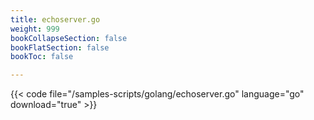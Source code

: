 ```yaml
---
title: echoserver.go
weight: 999
bookCollapseSection: false
bookFlatSection: false
bookToc: false

---
```


{{< code file="/samples-scripts/golang/echoserver.go" language="go" download="true" >}}

